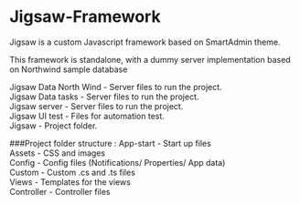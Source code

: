 # Jigsaw-Framework

Jigsaw is a custom Javascript framework based on SmartAdmin theme.

This framework is standalone, with a dummy server implementation based on Northwind sample database


Jigsaw Data North Wind - Server files to run the project.<br/>
Jigsaw Data tasks - Server files to run the project.<br/>
Jigsaw server - Server files to run the project.<br/>
Jigsaw UI test - Files for automation test.<br/>
Jigsaw - Project folder.<br/>



###Project folder structure :
App-start - Start up files<br/>
Assets - CSS and images<br/>
Config - Config files (Notifications/ Properties/ App data)<br/>
Custom - Custom .cs and .ts files<br/>
Views - Templates for the views<br/>
Controller - Controller files
